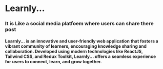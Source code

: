 # Learnly...
### It is Like a social media platfoem where users can share there post 
#### Learnly... is an innovative and user-friendly web application that fosters a vibrant community of learners, encouraging knowledge sharing and collaboration. Developed using modern technologies like ReactJS, Tailwind CSS, and Redux Toolkit, Learnly... offers a seamless experience for users to connect, learn, and grow together.
